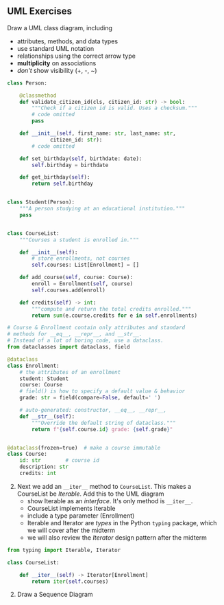 ## UML Exercises

Draw a UML class diagram, including

- attributes, methods, and data types
- use standard UML notation
- relationships using the correct arrow type
- **multiplicity** on associations
- *don't* show visibility (+, -, ~)

```python
class Person:

    @classmethod
    def validate_citizen_id(cls, citizen_id: str) -> bool:
        """Check if a citizen id is valid. Uses a checksum."""
        # code omitted
        pass

    def __init__(self, first_name: str, last_name: str,
              citizen_id: str):
        # code omitted

    def set_birthday(self, birthdate: date):
        self.birthday = birthdate

    def get_birthday(self):
        return self.birthday


class Student(Person):
    """A person studying at an educational institution."""
    pass


class CourseList:
    """Courses a student is enrolled in."""

    def __init__(self):
        # store enrollments, not courses
        self.courses: List[Enrollment] = []

    def add_course(self, course: Course):
        enroll = Enrollment(self, course)
        self.courses.add(enroll)

    def credits(self) -> int:
        """compute and return the total credits enrolled."""
        return sum(e.course.credits for e in self.enrollments)

# Course & Enrollment contain only attributes and standard
# methods for __eq__, __repr__, and __str__.
# Instead of a lot of boring code, use a dataclass.
from dataclasses import dataclass, field

@dataclass
class Enrollment:
    # the attributes of an enrollment
    student: Student
    course: Course
    # field() is how to specify a default value & behavior
    grade: str = field(compare=False, default=' ')

    # auto-generated: constructor, __eq__, __repr__,
    def __str__(self):
        """Override the default string of dataclass."""
        return f"{self.course.id} grade: {self.grade}"


@dataclass(frozen=true)  # make a course immutable
class Course:
    id: str        # course id
    description: str
    credits: int
```

2. Next we add an `__iter__` method to `CourseList`.  This makes a CourseList be *Iterable*.  Add this to the UML diagram
   - show Iterable as an *interface*. It's only method is `__iter__`.
   - CourseList implements Iterable
   - include a type parameter (Enrollment)
   - Iterable and Iterator are *types* in the Python `typing` package, which we will cover after the midterm
   - we will also review the *Iterator* design pattern after the midterm

```python
from typing import Iterable, Iterator

class CourseList:

    def __iter__(self) -> Iterator[Enrollment]
        return iter(self.courses)
```
2. Draw a Sequence Diagram
